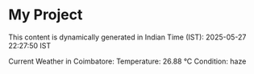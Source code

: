 # My Project

This content is dynamically generated in Indian Time (IST): 2025-05-27 22:27:50 IST


Current Weather in Coimbatore:
Temperature: 26.88 °C
Condition: haze
